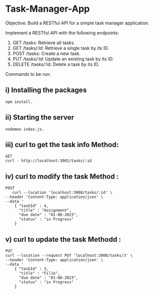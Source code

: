 # Task-Manager-App
Objective: Build a RESTful API for a simple task manager application.

Implement a RESTful API with the following endpoints:
1) GET /tasks: Retrieve all tasks.
2) GET /tasks/:Id: Retrieve a single task by its ID.
3) POST /tasks: Create a new task.
4) PUT /tasks/:Id: Update an existing task by its ID.
5) DELETE /tasks/:Id: Delete a task by its ID.

Commands to be run: 
## i)  Installing the packages 
```
npm install.
```

## ii) Starting the server 
```
nodemon index.js.
````

## iii) curl to get the task info Method: 
   ```
   GET
   curl - http://localhost:3001/tasks/:id
```

## iv)  curl to modify the task Method : 
```
POST
   curl --location 'localhost:3008/tasks/:id' \
--header 'Content-Type: application/json' \
--data '
    { "taskId" : 4,
      "title" : "Assignment",
      "due date" : "01-08-2023",
      "status" : "in Progress"
    }
```

## v) curl to update the task Methodd : 
```
PUT
curl --location --request PUT 'localhost:3008/tasks/3' \
--header 'Content-Type: application/json' \
--data '
    { "taskId" : 3,
      "title" : "Fil1e",
      "due date" : "01-08-2023",
      "status" : "in Progress"
    }
````
